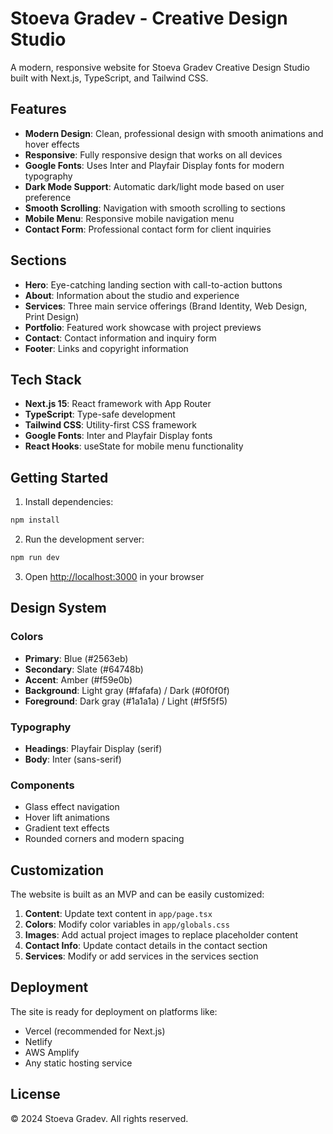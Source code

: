 # Stoeva Gradev - Creative Design Studio

A modern, responsive website for Stoeva Gradev Creative Design Studio built with Next.js, TypeScript, and Tailwind CSS.

## Features

- **Modern Design**: Clean, professional design with smooth animations and hover effects
- **Responsive**: Fully responsive design that works on all devices
- **Google Fonts**: Uses Inter and Playfair Display fonts for modern typography
- **Dark Mode Support**: Automatic dark/light mode based on user preference
- **Smooth Scrolling**: Navigation with smooth scrolling to sections
- **Mobile Menu**: Responsive mobile navigation menu
- **Contact Form**: Professional contact form for client inquiries

## Sections

- **Hero**: Eye-catching landing section with call-to-action buttons
- **About**: Information about the studio and experience
- **Services**: Three main service offerings (Brand Identity, Web Design, Print Design)
- **Portfolio**: Featured work showcase with project previews
- **Contact**: Contact information and inquiry form
- **Footer**: Links and copyright information

## Tech Stack

- **Next.js 15**: React framework with App Router
- **TypeScript**: Type-safe development
- **Tailwind CSS**: Utility-first CSS framework
- **Google Fonts**: Inter and Playfair Display fonts
- **React Hooks**: useState for mobile menu functionality

## Getting Started

1. Install dependencies:

```bash
npm install
```

2. Run the development server:

```bash
npm run dev
```

3. Open [http://localhost:3000](http://localhost:3000) in your browser

## Design System

### Colors

- **Primary**: Blue (#2563eb)
- **Secondary**: Slate (#64748b)
- **Accent**: Amber (#f59e0b)
- **Background**: Light gray (#fafafa) / Dark (#0f0f0f)
- **Foreground**: Dark gray (#1a1a1a) / Light (#f5f5f5)

### Typography

- **Headings**: Playfair Display (serif)
- **Body**: Inter (sans-serif)

### Components

- Glass effect navigation
- Hover lift animations
- Gradient text effects
- Rounded corners and modern spacing

## Customization

The website is built as an MVP and can be easily customized:

1. **Content**: Update text content in `app/page.tsx`
2. **Colors**: Modify color variables in `app/globals.css`
3. **Images**: Add actual project images to replace placeholder content
4. **Contact Info**: Update contact details in the contact section
5. **Services**: Modify or add services in the services section

## Deployment

The site is ready for deployment on platforms like:

- Vercel (recommended for Next.js)
- Netlify
- AWS Amplify
- Any static hosting service

## License

© 2024 Stoeva Gradev. All rights reserved.
